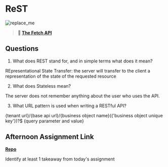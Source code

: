 # ReST

![replace_me](https://codeworks.blob.core.windows.net/public/assets/img/illustrations/placeholder.svg)

> **📖 [The Fetch API](https://codeworksacademy.com/fs-student-guide/resources/wk4/04-Fetch)**

## Questions

1. What does REST stand for, and in simple terms what does it mean?

  REpresentational State Transfer: the server will transfer to the client a representation of the state of the requested resource

2. What does Stateless mean?

  The server does not remember anything about the user who uses the API.

3. What URL pattern is used when writing a RESTful API?

  {tenant url}/{base api url}/{business object name}({'business object unique key'})?$ {query parameter and value}

## Afternoon Assignment Link

**[Repo](https://github.com/GregBullington/Music-Is-Fun)**

Identify at least 1 takeaway from today's assignment
